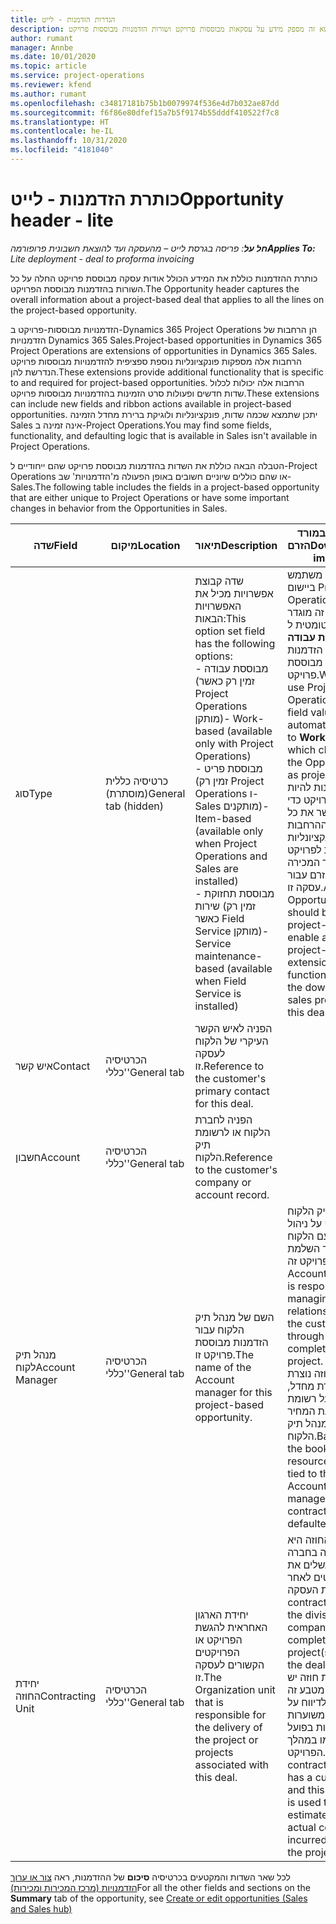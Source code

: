 ```yaml
---
title: הגדרות הזדמנות - לייט
description: נושא זה מספק מידע על עסקאות מבוססות פרויקט ושורות הזדמנוות מבוססות פרויקט.
author: rumant
manager: Annbe
ms.date: 10/01/2020
ms.topic: article
ms.service: project-operations
ms.reviewer: kfend
ms.author: rumant
ms.openlocfilehash: c34817181b75b1b0079974f536e4d7b032ae87dd
ms.sourcegitcommit: f6f86e80dfef15a7b5f9174b55dddf410522f7c8
ms.translationtype: HT
ms.contentlocale: he-IL
ms.lasthandoff: 10/31/2020
ms.locfileid: "4181040"
---
```

# <a name="opportunity-header---lite"></a><span data-ttu-id="94a2b-103">כותרת הזדמנות - לייט</span><span class="sxs-lookup"><span data-stu-id="94a2b-103">Opportunity header - lite</span></span>

<span data-ttu-id="94a2b-104">_**חל על**: פריסה בגרסת לייט – מהעסקה ועד להוצאת חשבונית פרופורמה_</span><span class="sxs-lookup"><span data-stu-id="94a2b-104">_**Applies To:** Lite deployment - deal to proforma invoicing_</span></span>

<span data-ttu-id="94a2b-105">כותרת ההזדמנות כוללת את המידע הכולל אודות עסקה מבוססת פרויקט החלה על כל השורות בהזדמנות מבוססת הפרויקט.</span><span class="sxs-lookup"><span data-stu-id="94a2b-105">The Opportunity header captures the overall information about a project-based deal that applies to all the lines on the project-based opportunity.</span></span>

<span data-ttu-id="94a2b-106">הזדמנויות מבוססות-פרויקט ב-Dynamics 365 Project Operations הן הרחבות של הזדמנויות Dynamics 365 Sales.</span><span class="sxs-lookup"><span data-stu-id="94a2b-106">Project-based opportunities in Dynamics 365 Project Operations are extensions of opportunities in Dynamics 365 Sales.</span></span> <span data-ttu-id="94a2b-107">הרחבות אלה מספקות פונקציונליות נוספת ספציפית להזדמנויות מבוססות פרויקט הנדרשת להן.</span><span class="sxs-lookup"><span data-stu-id="94a2b-107">These extensions provide additional functionality that is specific to and required for project-based opportunities.</span></span> <span data-ttu-id="94a2b-108">הרחבות אלה יכולות לכלול שדות חדשים ופעולות סרט הזמינות בהזדמנויות מבוססות פרויקט.</span><span class="sxs-lookup"><span data-stu-id="94a2b-108">These extensions can include new fields and ribbon actions available in project-based opportunities.</span></span> <span data-ttu-id="94a2b-109">יתכן שתמצא שכמה שדות, פונקציונליות ולוגיקת ברירת מחדל הזמינה Sales אינה זמינה ב-Project Operations.</span><span class="sxs-lookup"><span data-stu-id="94a2b-109">You may find some fields, functionality, and defaulting logic that is available in Sales isn't available in Project Operations.</span></span>

<span data-ttu-id="94a2b-110">הטבלה הבאה כוללת את השדות בהזדמנות מבוססת פרויקט שהם ייחודיים ל-Project Operations או שהם כוללים שיוניים חשובים באופן הפעולה מ'הזדמנויות' שב-Sales.</span><span class="sxs-lookup"><span data-stu-id="94a2b-110">The following table includes the fields in a project-based opportunity that are either unique to Project Operations or have some important changes in behavior from the Opportunities in Sales.</span></span>

| <span data-ttu-id="94a2b-111">**שדה**</span><span class="sxs-lookup"><span data-stu-id="94a2b-111">**Field**</span></span> | <span data-ttu-id="94a2b-112">**מיקום**</span><span class="sxs-lookup"><span data-stu-id="94a2b-112">**Location**</span></span> | <span data-ttu-id="94a2b-113">**תיאור**</span><span class="sxs-lookup"><span data-stu-id="94a2b-113">**Description**</span></span> | <span data-ttu-id="94a2b-114">**השפעה במורד הזרם**</span><span class="sxs-lookup"><span data-stu-id="94a2b-114">**Downstream impact**</span></span> |
| --- | --- | --- | --- |
| <span data-ttu-id="94a2b-115">סוג</span><span class="sxs-lookup"><span data-stu-id="94a2b-115">Type</span></span> | <span data-ttu-id="94a2b-116">כרטיסיה כללית (מוסתרת)</span><span class="sxs-lookup"><span data-stu-id="94a2b-116">General tab (hidden)</span></span> | <span data-ttu-id="94a2b-117">שדה קבוצת אפשרויות מכיל את האפשרויות הבאות:</span><span class="sxs-lookup"><span data-stu-id="94a2b-117">This option set field has the following options:</span></span></br><span data-ttu-id="94a2b-118">- מבוססת עבודה (זמין רק כאשר Project Operations מותקן)</span><span class="sxs-lookup"><span data-stu-id="94a2b-118">- Work-based (available only with Project Operations)</span></span></br><span data-ttu-id="94a2b-119">- מבוססת פריט (זמין רק Project Operations ו-Sales מותקנים)</span><span class="sxs-lookup"><span data-stu-id="94a2b-119">- Item-based (available only when Project Operations and Sales are installed)</span></span></br><span data-ttu-id="94a2b-120">- מבוססת תחזוקת שירות (זמין רק כאשר Field Service מותקן)</span><span class="sxs-lookup"><span data-stu-id="94a2b-120">- Service maintenance-based (available when Field Service is installed)</span></span> | <span data-ttu-id="94a2b-121">כאשר אתה משתמש ביישום Project Operations, הערך של שדה זה מוגדר אוטומטית ל **מבוססת עבודה** שמסווג את הזדמנות להזדמנות מבוססת פרויקט.</span><span class="sxs-lookup"><span data-stu-id="94a2b-121">When you use Project Operations, this field value is automatically set to **Work-based** which classifies the Opportunity as project-based.</span></span> <span data-ttu-id="94a2b-122">על ההזדמנות להיות מבוססת פרויקט כדי לאפשר את כל ההרחבות והפונקציונליות הספציפיות לפרויקט בתהליך המכירה במורד הזרם עבור עסקה זו.</span><span class="sxs-lookup"><span data-stu-id="94a2b-122">An Opportunity should be project-based to enable all project-specific extensions and functionality in the downstream sales process for this deal.</span></span> |
| <span data-ttu-id="94a2b-123">איש קשר</span><span class="sxs-lookup"><span data-stu-id="94a2b-123">Contact</span></span> | <span data-ttu-id="94a2b-124">הכרטיסיה 'כללי'</span><span class="sxs-lookup"><span data-stu-id="94a2b-124">General tab</span></span> | <span data-ttu-id="94a2b-125">הפניה לאיש הקשר העיקרי של הלקוח לעסקה זו.</span><span class="sxs-lookup"><span data-stu-id="94a2b-125">Reference to the customer's primary contact for this deal.</span></span> | |
| <span data-ttu-id="94a2b-126">חשבון</span><span class="sxs-lookup"><span data-stu-id="94a2b-126">Account</span></span> | <span data-ttu-id="94a2b-127">הכרטיסיה 'כללי'</span><span class="sxs-lookup"><span data-stu-id="94a2b-127">General tab</span></span> | <span data-ttu-id="94a2b-128">הפניה לחברת הלקוח או לרשומת תיק הלקוח.</span><span class="sxs-lookup"><span data-stu-id="94a2b-128">Reference to the customer's company or account record.</span></span> | |
| <span data-ttu-id="94a2b-129">מנהל תיק לקוח</span><span class="sxs-lookup"><span data-stu-id="94a2b-129">Account Manager</span></span> | <span data-ttu-id="94a2b-130">הכרטיסיה 'כללי'</span><span class="sxs-lookup"><span data-stu-id="94a2b-130">General tab</span></span> | <span data-ttu-id="94a2b-131">השם של מנהל תיק הלקוח עבור הזדמנות מבוססת פרויקט זו.</span><span class="sxs-lookup"><span data-stu-id="94a2b-131">The name of the Account manager for this project-based opportunity.</span></span> | <span data-ttu-id="94a2b-132">מנהל תיק הלקוח אחראי על ניהול הקשר עם הלקוח במהלך השלמת פרויקט זה.</span><span class="sxs-lookup"><span data-stu-id="94a2b-132">The Account manager is responsible for managing the relationship with the customer through the completion of this project.</span></span> <span data-ttu-id="94a2b-133">יחידת החוזה נוצרת כברירת מחדל, בהתבסס על רשומת להצעת המחיר הקשורה למנהל תיק הלקוח.</span><span class="sxs-lookup"><span data-stu-id="94a2b-133">Based on the bookable resource record tied to the Account manager, the contracting unit is defaulted.</span></span> |
| <span data-ttu-id="94a2b-134">יחידת החוזה</span><span class="sxs-lookup"><span data-stu-id="94a2b-134">Contracting Unit</span></span> | <span data-ttu-id="94a2b-135">הכרטיסיה 'כללי'</span><span class="sxs-lookup"><span data-stu-id="94a2b-135">General tab</span></span> | <span data-ttu-id="94a2b-136">יחידת הארגון האחראית להגשת הפרויקט או הפרויקטים הקשורים לעסקה זו.</span><span class="sxs-lookup"><span data-stu-id="94a2b-136">The Organization unit that is responsible for the delivery of the project or projects associated with this deal.</span></span> | <span data-ttu-id="94a2b-137">יחידת החוזה היא החטיבה בחברה שתשלים את הפרויקטים לאחר סגירת העסקה.</span><span class="sxs-lookup"><span data-stu-id="94a2b-137">The contracting unit is the division of the company that will complete the project(s) after the deal is closed.</span></span> <span data-ttu-id="94a2b-138">לכל יחידת חוזה יש מטבע, מטבע זה משמש לדיווח על עלויות משוערות ועלויות בפועל שנגרמו במהלך הפרויקט.</span><span class="sxs-lookup"><span data-stu-id="94a2b-138">Every contracting unit has a currency, and this currency is used to report estimated and actual costs incurred during the project.</span></span> |

<span data-ttu-id="94a2b-139">לכל שאר השדות והמקטעים בכרטיסיה **סיכום** של ההזדמנות, ראה [צור או ערוך הזדמנויות (מרכז המכירות ומכירות)](https://docs.microsoft.com/dynamics365/sales-enterprise/create-edit-opportunity-sales)</span><span class="sxs-lookup"><span data-stu-id="94a2b-139">For all the other fields and sections on the **Summary** tab of the opportunity, see [Create or edit opportunities (Sales and Sales hub)](https://docs.microsoft.com/dynamics365/sales-enterprise/create-edit-opportunity-sales)</span></span>
